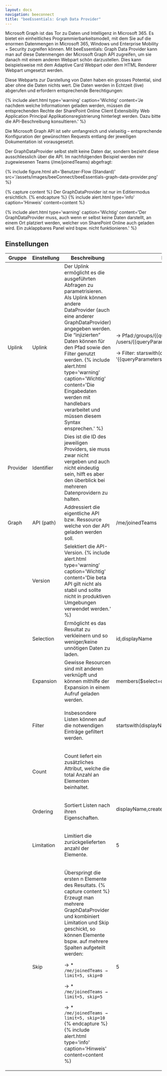 ```yaml
---
layout: docs
navigation: beeconnect
title: "beeEssentials: Graph Data Provider"
---
```


Microsoft Graph ist das Tor zu Daten und Intelligenz in Microsoft 365. Es bietet ein einheitliches Programmierbarkeitsmodell, mit dem Sie auf die enormen Datenmengen in Microsoft 365, Windows und Enterprise Mobility + Security zugreifen können. Mit beeEssentials: Graph Data Provider kann man auf diese Datenmengen der Microsoft Graph API zugreifen, um sie danach mit einem anderen Webpart schön darzustellen. Dies kann beispielsweise mit dem Adaptive Card Webpart oder dem HTML Renderer Webpart umgesetzt werden.

Diese Webparts zur Darstellung von Daten haben ein grosses Potential, sind aber ohne die Daten nichts wert. Die Daten werden in Echtzeit (live) abgerufen und erfordern entsprechende Berechtigungen:

{% include alert.html type='warning' caption='Wichtig' content='Je nachdem welche Informationen geladen werden, müssen die entsprechenden Rechte der SharePoint Online Client Extensibility Web Application Principal Applikationsregistrierung hinterlegt werden. Dazu bitte die API-Beschreibung konsultieren.' %}

Die Microsoft Graph API ist sehr umfangreich und vielseitig – entsprechende Konfiguration der gewünschten Requests entlang der jeweiligen Dokumentation ist vorausgesetzt.

Der GraphDataProvider selbst stellt keine Daten dar, sondern bezieht diese ausschliesslich über die API. Im nachfolgenden Beispiel werden mir zugewiesenen Teams (/me/joinedTeams) abgefragt:

{% include figure.html alt='Benutzer-Flow (Standard)' src='/assets/images/beeConnect/beeEssentials-graph-data-provider.png' %}

{% capture content %}
Der GraphDataProvider ist nur im Editiermodus ersichtlich. 
{% endcapture %}
{% include alert.html type='info' caption='Hinweis' content=content %}


{% include alert.html type='warning' caption='Wichtig' content='Der GraphDataProvider muss, auch wenn er selbst keine Daten darstellt, an einem Ort platziert werden, welcher von SharePoint Online auch geladen wird. Ein zuklappbares Panel wird bspw. nicht funktionieren.' %}

## Einstellungen

<table class="table table-striped table-responsive">
<thead>
    <tr>
        <th>Gruppe</th>
        <th>Einstellung</th>
        <th>Beschreibung</th>
        <th>Beispiel</th>
        </tr>
</thead>
<tbody>
    <tr>
        <td>Uplink</td>
        <td>Uplink</td>
        <td>Der Uplink ermöglicht es die ausgeführten Abfragen zu parametrisieren. Als Uplink können andere DataProvider (auch eine anderer GraphDataProvider) angegeben werden. Die “injizierten” Daten können für den Pfad sowie den Filter genutzt werden. 
        {% include alert.html type='warning' caption='Wichtig' content='Die Eingabedaten werden mit handlebars verarbeitet und müssen diesem Syntax ensprechen.' %}</td>
        <td >
        
        

   

-> Pfad:/groups/{{queryParameters.teamid}}        /users/{{queryParameters.userprincipalname}}

-> Filter: starswith(displayName, '{{queryParameters.projectType}}')
</td>
        </tr>
    <tr>
        <td>Provider</td>
        <td>Identifier</td>
        <td>Dies ist die ID des jeweiligen Providers, sie muss zwar nicht vergeben und auch nicht eindeutig sein, hilft es aber den überblick bei mehreren Datenprovidern zu halten.</td>
        <td></td>
        </tr>
    <tr>
        <td>Graph</td>
        <td>API (path)</td>
        <td>Addressiert die eigentliche API bzw. Ressource welche von der API geladen werden soll.</td>
        <td>
        /me/joinedTeams</td>
        </tr>
    <tr>
        <td></td>
        <td>Version</td>
        <td>Selektiert die API-Version.
          {% include alert.html type='warning' caption='Wichtig' content='Die beta API gilt nicht als stabil und sollte nicht in produktiven Umgebungen verwendet werden.' %}</td>
        <td></td>
        </tr>
    <tr>
        <td></td>
        <td>Selection</td>
        <td>	
Ermöglicht es das Resultat zu verkleinern und so weniger/keine unnötigen Daten zu laden.</td>
        <td>id,displayName</td>
        </tr>
    <tr>
        <td></td>
        <td>Expansion</td>
        <td>	
Gewisse Resourcen sind mit anderen verknüpft und können mithilfe der Expansion in einem Aufruf geladen werden.</td>
        <td>members($select=displayName)</td>
        </tr>
    <tr>
        <td></td>
        <td>Filter</td>
        <td>	
	
Insbesondere Listen können auf die notwendigen Einträge gefiltert werden.</td>
        <td>startswith(displayName, 'prj')</td>
        </tr>
    <tr>
        <td></td>
        <td>Count</td>
        <td>	
	
Count liefert ein zusätzliches Attribut, welche die total Anzahl an Elementen beinhaltet.</td>
        </tr>
    <tr>
        <td></td>
        <td>Ordering</td>
        <td>	
	
Sortiert Listen nach ihren Eigenschaften.</td>
    <td>        displayName,createdDateTime

</td>
        </tr>
    <tr>
        <td></td>
        <td>Limitation</td>
        <td>	
	
Limitiert die zurückgelieferten anzahl der Elemente.</td>
    <td>5</td>
    </tr>
         <tr>
        <td></td>
        <td>Skip</td>
        <td>	
	
Überspringt die ersten n Elemente des Resultats.
{% capture content %}
Erzeugt man mehrere GraphDataProvider und kombiniert Limitation und Skip geschickt, so können Elemente bspw. auf mehrere Spalten aufgeteilt werden:

-> * ```/me/joinedTeams → limit=5, skip=0```

-> * ```/me/joinedTeams → limit=5, skip=5```

-> * ```/me/joinedTeams → limit=5, skip=10```
{% endcapture %}
{% include alert.html type='info' caption='Hinweis' content=content %}</td>
    <td>5</td>
        </tr>
</tbody>
</table>





